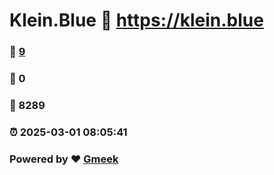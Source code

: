 # Klein.Blue :link: https://klein.blue 
### :page_facing_up: [9](https://klein.blue/tag.html) 
### :speech_balloon: 0 
### :hibiscus: 8289 
### :alarm_clock: 2025-03-01 08:05:41 
### Powered by :heart: [Gmeek](https://github.com/Meekdai/Gmeek)
